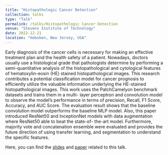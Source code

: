 ```yaml
---
title: "Histopathologic Cancer Detection"
collection: talks
type: "Talk"
permalink: /talks/Histopathologic Cancer Detection
venue: "Stevens Institute of Technology"
date: 2022-12-21
location: "Hoboken, New Jersey, USA"
---
```


Early diagnosis of the cancer cells is necessary for making an effective treatment plan and the health safety of a patient. Nowadays, doctors usually use a histological grade that pathologists determine by performing a semi-quantitative analysis of the histopathological and cytological features of hematoxylin-eosin (HE) stained histopathological images. This research contributes a potential classification model for cancer prognosis to efficiently utilize the valuable information underlying the HE-stained histopathological images. This work uses the PatchCamelyon benchmark datasets and trains them in a multi- layer perceptron and convolution model to observe the model’s performance in terms of precision, Recall, F1 Score, Accuracy, and AUC Score. The evaluation result shows that the baseline convolution model outperforms the baseline MLP model. Also, this paper introduced ResNet50 and InceptionNet models with data augmentation where ResNet50 able to beat the state-of- the-art model. Furthermore, majority vote and concatenation ensemble were evaluated and provides the future direction of using transfer learning, and segmentation to understand the specific features.

Here, you can find the [slides](http://lbasyal.github.io/files/talk3.pdf) and [paper](http://lbasyal.github.io/files/paper5.pdf) related to this talk.
